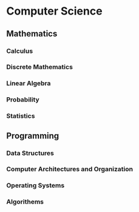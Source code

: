 # Computer Science

## Mathematics

### Calculus
### Discrete Mathematics
### Linear Algebra
### Probability
### Statistics

## Programming

### Data Structures
### Computer Architectures and Organization
### Operating Systems
### Algorithems
